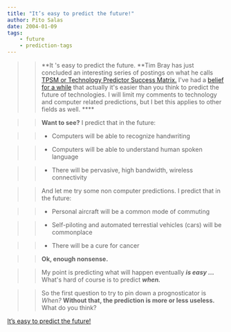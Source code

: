 ```yaml
---
title: "It’s easy to predict the future!"
author: Pito Salas
date: 2004-01-09
tags:
    - future
    - prediction-tags
---
```



>>

>> **It 's easy to predict the future. **Tim Bray has just concluded an
interesting series of postings on what he calls [TPSM or Technology Predictor
Success Matrix.](<http://www.tbray.org/ongoing/When/200x/2004/01/03/TPM1>)
I've had a [belief for a while](<//2003/10/04.html>) that actually it's easier
than you think to predict the future of technologies. I will limit my comments
to technology and computer related predictions, but I bet this applies to
other fields as well. ****

>>

>> **Want to see?** I predict that in the future:

>>

>>   * Computers will be able to recognize handwriting

>>   * Computers will be able to understand human spoken language

>>   * There will be pervasive, high bandwidth, wireless connectivity

>>

>>

>> And let me try some non computer predictions. I predict that in the future:

>>

>>   * Personal aircraft will be a common mode of commuting

>>   * Self-piloting and automated terrestial vehicles (cars) will be
commonplace

>>   * There will be a cure for cancer

>>

>>

>> **Ok, enough nonsense.**

>>

>> My point is predicting what will happen eventually _**is easy …**_ What's
hard of course is to predict _**when.**_

>>

>> So the first question to try to pin down a prognosticator is _When?_
**Without that, the prediction is more or less useless.** What do you think?


[It’s easy to predict the future!](None)
